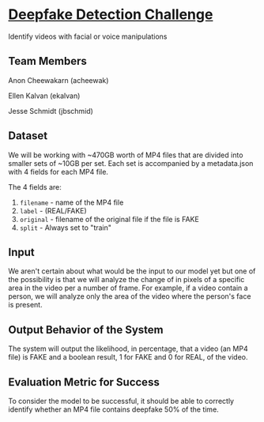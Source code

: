 # [Deepfake Detection Challenge](https://www.kaggle.com/c/deepfake-detection-challenge/data)
Identify videos with facial or voice manipulations


## Team Members

Anon Cheewakarn (acheewak)

Ellen Kalvan (ekalvan)

Jesse Schmidt (jbschmid)


## Dataset

We will be working with ~470GB worth of MP4 files that are divided into smaller sets of ~10GB per set. Each set is accompanied by a metadata.json with 4 fields for each MP4 file. 

The 4 fields are:
1. `filename` - name of the MP4 file
2. `label` - (REAL/FAKE)
3. `original` - filename of the original file if the file is FAKE
4. `split` - Always set to "train"


## Input

We aren't certain about what would be the input to our model yet but one of the possibility is that we will analyze the change of in pixels of a specific area in the video per a number of frame. For example, if a video contain a person, we will analyze only the area of the video where the person's face is present.


## Output Behavior of the System

The system will output the likelihood, in percentage, that a video (an MP4 file) is FAKE and a boolean result, 1 for FAKE and 0 for REAL, of the video.


## Evaluation Metric for Success

To consider the model to be successful, it should be able to correctly identify whether an MP4 file contains deepfake 50% of the time.

